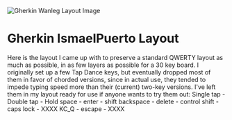 ![Gherkin Wanleg Layout Image](https://i.imgur.com/RpN5N42.png)

# Gherkin IsmaelPuerto Layout

Here is the layout I came up with to preserve a standard QWERTY layout as much as possible, in as few layers as possible for a 30 key board.
I originally set up a few Tap Dance keys, but eventually dropped most of them in favor of chorded versions, since in actual use, they tended to impede typing speed more than their (current) two-key versions.
I've left them in my layout ready for use if anyone wants to try them out:
Single tap - Double tap - Hold
space - enter - shift
backspace - delete - control
shift - caps lock - XXXX
KC_Q - escape - XXXX
